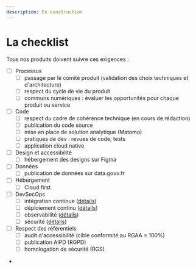 ```yaml
---
description: En construction
---
```


# La checklist

Tous nos produits doivent suivre ces exigences :

* [ ] Processus
  * [ ] passage par le comité produit (validation des choix techniques et d'architecture)
  * [ ] respect du cycle de vie du produit
  * [ ] communs numériques : évaluer les opportunités pour chaque produit ou service&#x20;
* [ ] Code
  * [ ] respect du cadre de cohérence technique (en cours de rédaction)
  * [ ] publication du code source
  * [ ] mise en place de solution analytique (Matomo)
  * [ ] pratiques de dev : revues de code, tests
  * [ ] application cloud native
* [ ] Design et accessibilité
  * [ ] hébergement des designs sur Figma
* [ ] Données
  * [ ] publication de données sur data.gouv.fr
* [ ] Hébergement
  * [ ] Cloud first
* [ ] DevSecOps
  * [ ] intégration continue ([détails](DevSecOps/CI.md))
  * [ ] déploiement continu ([détails](DevSecOps/CD.md))
  * [ ] observabilité ([détails](DevSecOps/observabilite.md))
  * [ ] sécurité ([détails](DevSecOps/securite.md))
* [ ] Respect des référentiels
  * [ ] audit d'accessibilité (cible conformité au RGAA = 100%)
  * [ ] publication AIPD (RGPD)
  * [ ] homologation de sécurité (RGS)
*

